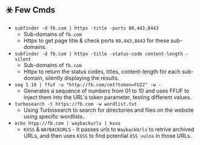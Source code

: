 ## ☣️ Few Cmds

- `subfinder -d fb.com | httpx -title -ports 80,443,8443`
    - Sub-domains of `fb.com`
    - Httpx to get page title & check ports `80,443,8443` for these sub-domains.
- `subfinder -d fb.com | httpx -title -status-code content-length -silent`
    - Sub-domains of `fb.com`
    - Httpx to return the status codes, titles, content-length for each sub-domain, silently displaying the results. 
- `seq 1 10 | ffuf -u "http://fb.com/cmt?token=FUZZ" -w - `
    - Generates a sequence of numbers from 01 to 10 and uses FFUF to inject them into the URL's token parameter, testing different values.
- `turbosearch -t https://fb.com -w wordlist.txt`
    - Using Turbosearch to search for directories and files on the website using specific wordlists.
- `echo htpp://fb.com | waybackurls | kxxs `
    - `KXSS` & `WAYBACKURLS` - It passes urls to `WaybackUrls` to retrive archived URLs, and then uses `KXSS` to find potential `XSS vulns` in those URLs.
